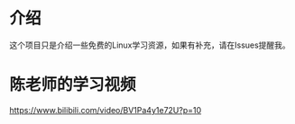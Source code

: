 # 介绍

这个项目只是介绍一些免费的Linux学习资源，如果有补充，请在Issues提醒我。

# 陈老师的学习视频

https://www.bilibili.com/video/BV1Pa4y1e72U?p=10

